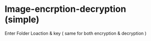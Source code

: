 # Image-encrption-decryption (simple) 
Enter Folder Loaction &  key ( same for both encryption & decryption ) 

